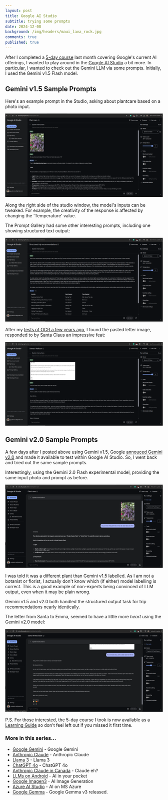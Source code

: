 ```yaml
---
layout: post
title: Google AI Studio
subtitle: trying some prompts
date: 2024-12-08
background: /img/headers/maui_lava_rock.jpg
comments: true
published: true
---
```


After I completed a [5-day course](https://rsvp.withgoogle.com/events/google-generative-ai-intensive) last month covering Google's current AI offerings, I wanted to play around in the [Google AI Studio](https://aistudio.google.com/) a bit more. In particular, I wanted to check out the Gemini LLM via some prompts.  Initially, I used the Gemini v1.5 Flash model.

## Gemini v1.5 Sample Prompts

Here's an example prompt in the Studio, asking about plantcare based on a photo input.  

<img src="/img/posts/google-ai-studio-plantcare.png" class="img-fluid" />

Along the right side of the studio window, the model's inputs can be tweaked.  For example, the creativity of the response is affected by changing the 'Temperature' value.

The Prompt Gallery had some other interesting prompts, including one showing structured text output:

<img src="/img/posts/google-ai-studio-structured-trip.png" class="img-fluid" />

After my [tests of OCR a few years ago](/2018/03/06/tabular_ocr_gcv), I found the pasted letter image, responded to by Santa Claus an impressive feat:

<img src="/img/posts/google-ai-studio-santa-claus.png" class="img-fluid" />


## Gemini v2.0 Sample Prompts

A few days after I posted above using Gemini v1.5, Google [annouced Gemini v2.0](https://blog.google/technology/google-deepmind/google-gemini-ai-update-december-2024) and made it available to test within Google AI Studio.  So, I went back and tried out the same sample prompts.

Interestingly, using the Gemini 2.0 Flash experimental model, providing the same input photo and prompt as before.

<img src="/img/posts/google-ai-studio-plantcare-v2.png" class="img-fluid" />

 I was told it was a different plant than Gemini v1.5 labelled.  As I am not a botanist or florist, I actually don't know which (if either) model labelling is correct.  This is a good example of non-experts being convinced of LLM output, even when it may be plain wrong.  

Gemini v1.5 and v2.0 both handled the structured output task for trip recommendations nearly identically.

The letter from Santa to Emma, seemed to have a little more *heart* using the Gemini v2.0 model:

<img src="/img/posts/google-ai-studio-santa-claus-v2.png" class="img-fluid" />

P.S. For those interested, the 5-day course I took is now available as a [Learning Guide](https://www.kaggle.com/learn-guide/5-day-genai) so don't feel left out if you missed it first time.

### More in this series...
* [Google Gemini](/2024/02/16/google-gemini) - Google Gemini
* [Anthropic Claude](/2024/03/04/anthropic-claude) - Anthropic Claude
* [Llama 3](/2024/04/19/llama-3) - Llama 3
* [ChatGPT 4o](/2024/05/21/chatgpt-4o) - ChatGPT 4o
* [Anthropic Claude in Canada](/2024/06/05/anthropic-claude-canada) - Claude eh?
* [LLMs on Android](/2024/07/18/llms-on-android) - AI in your pocket
* [Google Imagen3](/2024/08/28/google-imgen3) - AI Image Generation
* [Azure AI Studio](/2024/09/30/azure-ai-studio) - AI on MS Azure
* [Google Gemma](/2025/03/12/google-gemma3) - Google Gemma v3 released.
